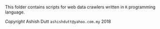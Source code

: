 This folder contains scripts for web data crawlers written in `R` programming language.


*Copyright* 
Ashish Dutt `ashishdutt@yahoo.com.my` 2018